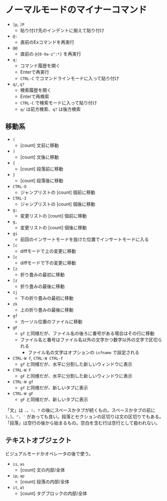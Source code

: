 # ノーマルモードのマイナーコマンド

- `]p`, `]P`
    - 貼り付け先のインデントに揃えて貼り付け
- `@:`
    - 直前のExコマンドを再実行
- `@@`
    - 直前の `@{0-9a-z":*}` を再実行
- `q:`
    - コマンド履歴を開く
    - Enterで再実行
    - `CTRL-C` でコマンドラインモードに入って貼り付け
- `q/`, `q?`
    - 検索履歴を開く
    - Enterで再検索
    - `CTRL-C` で検索モードに入って貼り付け
    - `q/` は前方検索、`q?` は後方検索


## 移動系

- `(`
    - [count] 文前に移動
- `)`
    - [count] 文後に移動
- `{`
    - [count] 段落前に移動
- `}`
    - [count] 段落後に移動
- `CTRL-O`
    - ジャンプリストの [count] 個前に移動
- `CTRL-I`
    - ジャンプリストの [count] 個後に移動
- `g;`
    - 変更リストの [count] 個前に移動
- `g,`
    - 変更リストの [count] 個後に移動
- `gi`
    - 前回のインサートモードを抜けた位置でインサートモードに入る
- `[c`
    - diffモードで上の変更に移動
- `]c`
    - diffモードで下の変更に移動
- `[z`
    - 折り畳みの最初に移動
- `]z`
    - 折り畳みの最後に移動
- `zj`
    - 下の折り畳みの最初に移動
- `zk`
    - 上の折り畳みの最後に移動
- `gf`
    - カーソル位置のファイルに移動
- `gF`
    - `gf` と同様だが、ファイル名の後ろに番号がある場合はその行に移動
    - ファイル名と番号はファイル名以外の文字かつ数字以外の文字で区切られる
        - ファイル名の文字はオプションの `isfname` で設定される
- `CTRL-W f`, `CTRL-W CTRL-f`
    - `gf` と同様だが、水平に分割した新しいウィンドウに表示
- `CTRL-W F`
    - `gF` と同様だが、水平に分割した新しいウィンドウに表示
- `CTRL-W gf`
    - `gf` と同様だが、新しいタブに表示
- `CTRL-W gF`
    - `gF` と同様だが、新しいタブに表示

「文」は `.`、`!`、`?` の後にスペースかタブが続くもの。スペースかタブの前に `)`、`]`、`"`、`'` があっても良い。段落とセクションの区切りは文の区切りでもある。  
「段落」は空行の後から始まるもの。空白を含む行は空行として扱われない。


## テキストオブジェクト

ビジュアルモードかオペレータの後で使う。

- `is`, `as`
    - [count] 文の内部/全体
- `ip`, `ap`
    - [count] 段落の内部/全体
- `it`, `at`
    - [count] タグブロックの内部/全体
